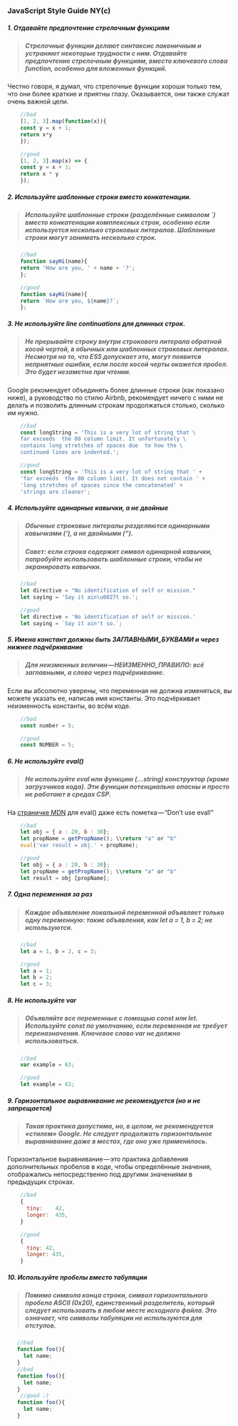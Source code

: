 ### JavaScript Style Guide NY(c)

##### __1. Отдавайте предпочтение стрелочным функциям__
>##### Стрелочные функции делают синтаксис лаконичным и устраняют некоторые трудности с ним. Отдавайте предпочтение стрелочным функциям, вместо ключевого слова function, особенно для вложенных функций.
Честно говоря, я думал, что стрелочные функции хороши только тем, что они более краткие и приятны глазу. Оказывается, они также служат очень важной цели.
```javascript
    //bad
    [1, 2, 3].map(function(x)){
    const y = x + 1;
    return x*y
    });

    //good
    [1, 2, 3].map(x) => {
    const y = x + 1;
    return x * y
    });
 ```
##### __2. Используйте шаблонные строки вместо конкатенации.__
>##### Используйте шаблонные строки (разделённые символом `) вместо конкатенации комплексных строк, особенно если используется несколько строковых литералов. Шаблонные строки могут занимать несколько строк.
```javascript
    //bad
    function sayHi(name){
    return 'How are you, ' + name + '?';
    };

    //good
    function sayHi(name){
    return `How are you, ${name}?`;
    }; 
 ```
##### __3. Не используйте line continuations для длинных строк.__
>##### Не прерывайте строку внутри строкового литерала обратной косой чертой, в обычных или шаблонных строковых литералах. Несмотря на то, что ES5 допускает это, могут появится неприятные ошибки, если после косой черты окажется пробел. Это будет незаметно при чтении.
Google рекомендует объединять более длинные строки (как показано ниже), а руководство по стилю Airbnb, рекомендует ничего с ними не делать и позволить длинным строкам продолжаться столько, сколько им нужно.
```javascript
    //bad
    const longString = 'This is a very lot of string that \
    far exceeds  the 80 column limit. It unfortunately \
    contains long stretches of spaces due  to how the \
    continued lines are indented.';

    //good
    const longString = 'This is a very lot of string that ' +
    'far exceeds  the 80 column limit. It does not contain ' +
    'long stretches of spaces since the concatenated' +
    'strings are cleaner';
 ```
##### __4. Используйте одинарные кавычки, а не двойные__
>##### Обычные строковые литералы разделяются одинарными кавычками (‘), а не двойными (“).
>##### __Совет:__ если строка содержит символ одинарной кавычки, попробуйте использовать шаблонные строки, чтобы не экранировать кавычки.
```javascript
    //bad
    let directive = "No identification of self or mission."
    let saying = 'Say it ain\u0027t so.';

    //good
    let directive = 'No identification of self or mission.'
    let saying = `Say it ain't so.`;
 ```
##### __5. Имена констант должны быть ЗАГЛАВНЫМИ_БУКВАМИ и через нижнее подчёркивание__
>##### Для неизменных величин — НЕИЗМЕННО_ПРАВИЛО: всё заглавными, а слова через подчёркивание.
Если вы абсолютно уверены, что переменная не должна изменяться, вы можете указать ее, написав имя константы. Это подчёркивает неизменность константы, во всём коде.
```javascript
    //bad
    const number = 5;

    //good
    const NUMBER = 5;
 ```
##### __6. Не используйте eval()__
>##### Не используйте eval или функцию (…string) конструктор (кроме загрузчиков кода). Эти функции потенциально опасны и просто не работают в средах CSP.
На [страничке MDN](https://developer.mozilla.org/en-US/docs/Web/JavaScript/Reference/Global_Objects/eval) для eval() даже есть пометка — “Don’t use eval!”
```javascript
    //bad
    let obj = { a : 20, b : 30};
    let propName = getPropName(); \\return "a" or "b"
    eval('var result = obj.' + propName);

    //good
    let obj = { a : 20, b : 30};
    let propName = getPropName(); \\return "a" or "b"
    let result = obj [propName];
 ```
##### __7. Одна переменная за раз__
>##### Каждое объявление локальной переменной объявляет только одну переменную: такие объявления, как let a = 1, b = 2; не используются.
```javascript
    //bad
    let a = 1, b = 2, c = 3;

    //good
    let a = 1;
    let b = 2;
    let c = 3;
```
##### __8. Не используйте var__
>##### Объявляйте все переменные с помощью const или let. Используйте const по умолчанию, если переменная не требует переназначения. Ключевое слово var не должно использоваться.
```javascript
    //bad
    var example = 63;

    //good
    let example = 63;
```
##### __9. Горизонтальное выравнивание не рекомендуется (но и не запрещается)__
>##### Такая практика допустима, но, в целом, не рекомендуется «стилем» Google. Не следует продолжать горизонтальное выравнивание даже в местах, где оно уже применялось.
Горизонтальное выравнивание — это практика добавления дополнительных пробелов в коде, чтобы определённые значения, отображались непосредственно под другими значениями в предыдущих строках.
```javascript
    //bad
    {
      tiny:    42,
      longer:  435,
    }

    //good
    {
      tiny: 42,
      longer: 435,
    }
```
##### __10. Используйте пробелы вместо табуляции__
>##### Помимо символа конца строки, символ горизонтального пробела ASCII (0x20), единственный разделитель, который следует использовать в любом месте исходного файла. Это означает, что символы табуляции не используются для отступов.
```javascript
   //bad
   function foo(){
     let name;
   }
   //bad
   function foo(){
     let name;
   }
    //good :)
   function foo(){
     let name;
   }
```
